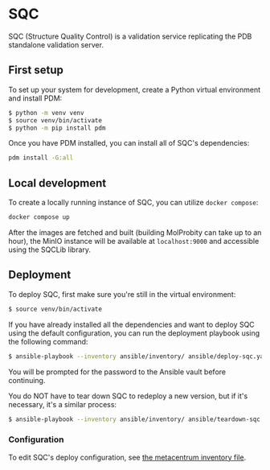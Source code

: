 # SQC
SQC (Structure Quality Control) is a validation service replicating the PDB
standalone validation server.

## First setup
To set up your system for development, create a Python virtual environment and
install PDM:
``` sh
$ python -m venv venv
$ source venv/bin/activate
$ python -m pip install pdm
```

Once you have PDM installed, you can install all of SQC's dependencies:
``` sh
pdm install -G:all
```

## Local development
To create a locally running instance of SQC, you can utilize `docker compose`:

``` sh
docker compose up
```

After the images are fetched and built (building MolProbity can take up to an
hour), the MinIO instance will be available at `localhost:9000` and accessible
using the SQCLib library.

## Deployment
To deploy SQC, first make sure you're still in the virtual environment:
``` sh
$ source venv/bin/activate
```

If you have already installed all the dependencies and want to deploy SQC using
the default configuration, you can run the deployment playbook using the
following command:

``` sh
$ ansible-playbook --inventory ansible/inventory/ ansible/deploy-sqc.yaml --ask-vault-pass
```

You will be prompted for the password to the Ansible vault before continuing.

You do NOT have to tear down SQC to redeploy a new version, 
but if it's necessary, it's a similar process:
``` sh
$ ansible-playbook --inventory ansible/inventory/ ansible/teardown-sqc.yaml --ask-vault-pass
```

### Configuration
To edit SQC's deploy configuration, see [the metacentrum inventory
file](ansible/inventory/host_vars/metacentrum.yaml).

